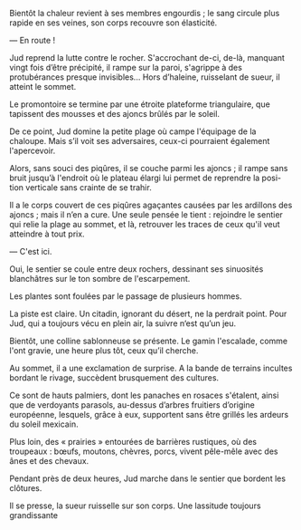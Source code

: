 Bientôt la chaleur revient à ses membres engourdis ; le sang circule plus
rapide en ses veines, son corps recouvre son élasticité.

— En route !

Jud reprend la lutte contre le rocher. S'accrochant de-ci, de-là, manquant
vingt fois d’être précipité, il rampe sur la paroi, s'agrippe à des
protubérances presque invisibles... Hors d’haleine, ruisselant de sueur, il atteint le sommet.

Le promontoire se termine par une étroite plateforme triangulaire, que
tapissent des mousses et des ajoncs brûlés par le soleil.

De ce point, Jud domine la petite plage où campe l'équipage de la chaloupe. Mais s’il voit ses adversaires, ceux-ci pourraient également l'apercevoir.

Alors, sans souci des piqûres, il se couche parmi les ajoncs ; il rampe sans
bruit jusqu’à l'endroit où le plateau élargi lui permet de reprendre la posi-
tion verticale sans crainte de se trahir.

Il a le corps couvert de ces piqûres agaçantes causées par les ardillons des
ajoncs ; mais il n’en a cure. Une seule pensée le tient : rejoindre le sentier qui relie la plage au sommet, et là, retrouver les traces de ceux qu'il veut atteindre à tout prix.

— C'est ici.

Oui, le sentier se coule entre deux rochers, dessinant ses sinuosités
blanchâtres sur le ton sombre de l'escarpement.

Les plantes sont foulées par le passage de plusieurs hommes.

La piste est claire. Un citadin, ignorant du désert, ne la perdrait point.
Pour Jud, qui a toujours vécu en plein air, la suivre n‘est qu’un jeu.

Bientôt, une colline sablonneuse se présente. Le gamin l'escalade, comme
l'ont gravie, une heure plus tôt, ceux qu’il cherche.

Au sommet, il a une exclamation de surprise. A la bande de terrains
incultes bordant le rivage, succèdent brusquement des cultures.

Ce sont de hauts palmiers, dont les panaches en rosaces s'étalent, ainsi
que de verdoyants parasols, au-dessus d’arbres fruitiers d’origine
européenne, lesquels, grâce à eux, supportent sans être grillés les ardeurs du soleil mexicain.

Plus loin, des « prairies » entourées de barrières rustiques, où des
troupeaux : bœufs, moutons, chèvres, porcs, vivent pêle-mêle avec des
ânes et des chevaux.

Pendant près de deux heures, Jud marche dans le sentier que bordent les
clôtures.

Il se presse, la sueur ruisselle sur son corps. Une lassitude toujours grandissante
